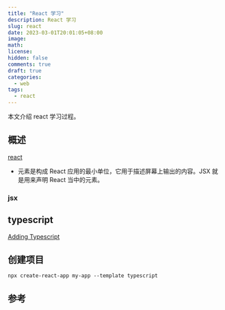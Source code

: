 ```yaml
---
title: "React 学习"
description: React 学习
slug: react
date: 2023-03-01T20:01:05+08:00
image:
math:
license:
hidden: false
comments: true
draft: true
categories:
  - web
tags:
  - react
---
```


本文介绍 react 学习过程。

<!---->

## 概述

[react](https://zh-hans.reactjs.org/)

- 元素是构成 React 应用的最小单位，它用于描述屏幕上输出的内容。JSX 就是用来声明 React 当中的元素。

### jsx

## typescript

[Adding Typescript](https://create-react-app.dev/docs/adding-typescript/)

## 创建项目

```shell
npx create-react-app my-app --template typescript
```

## 参考
